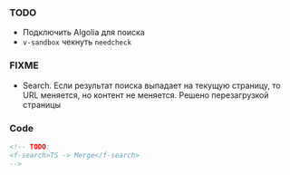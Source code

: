 ### TODO

- Подключить Algolia для поиска
- `v-sandbox` чекнуть `needcheck`

### FIXME
- Search. Если результат поиска выпадает на текущую страницу, то URL меняется, но контент не меняется. Решено перезагрузкой страницы

### Code
```html
<!-- TODO:
<f-search>TS -> Merge</f-search>
-->
```
